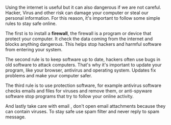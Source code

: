 Using the internet is useful but it can also dangerous if we are not careful. Hacker, Virus and other risk can damage your computer or steal our personal information. 
For this reason, it's important to follow some simple rules to stay safe online.

The first is to install a **firewall**, the firewall is a program or device that protect your computer.
It check the data coming from the internet and blocks anything dangerous. This helps stop hackers and harmful software from entering your system.

The second rule is to keep software up to date, hackers often use bugs in old software to attack computers. That's why it's important to update your program, like your browser, antivirus and operating system. Updates fix problems and make your computer safer.

The third rule is to use protection software, for example antivirus software checks emails and files for viruses and remove them, or anti-spyware software stop programs that try to follow your online activity.

And lastly take care with email , don't open email attachments because they can contain viruses. To stay safe use spam filter and never reply to spam message.